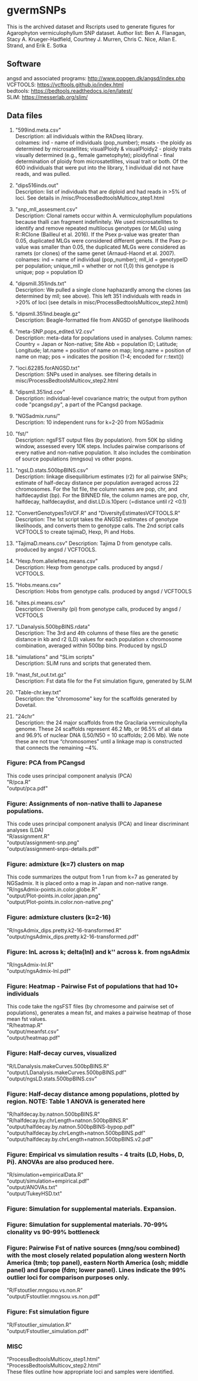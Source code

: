 # gvermSNPs

This is the archived dataset and Rscripts used to generate figures for Agarophyton vermiculophyllum SNP dataset. Author list: Ben A. Flanagan, Stacy A. Krueger-Hadfield, Courtney J. Murren, Chris C. Nice, Allan E. Strand, and Erik E. Sotka

## Software  
angsd and associated programs: http://www.popgen.dk/angsd/index.php  
VCFTOOLS: https://vcftools.github.io/index.html  
bedtools: https://bedtools.readthedocs.io/en/latest/  
SLiM: https://messerlab.org/slim/  

## Data files

1) "599ind.meta.csv"  
Description: all individuals within the RADseq library.  
colnames: ind - name of individuals (pop_number); msats	- the ploidy as determined by microsatellites; visualPloidy & visualPloidy2 - ploidy traits visually determined (e.g., female gametophyte); ploidyfinal - final determination of ploidy from microsatetllites, visual trait or both. Of the 600 individuals that were put into the library, 1 individual did not have reads, and was pulled. 

2) "dips516inds.out"  
Description: list of individuals that are diploid and had reads in >5% of loci. See details in /misc/ProcessBedtoolsMulticov_step1.html

3) "snp_mll_assesment.csv"  
Description: Clonal ramets occur within A. vermiculophyllum populations because thalli can fragment indefinitely. We used microsatellites to identify and remove repeated multilocus genotypes (or MLGs) using R::RClone (Bailleul et al. 2016). If the Psex p-value was greater than 0.05, duplicated MLGs were considered different genets. If the Psex p-value was smaller than 0.05, the duplicated MLGs were considered as ramets (or clones) of the same genet (Arnaud-Haond et al. 2007).  colnames: ind = name of individual (pop_number); mll_id = genotypeID per population; unique_mll = whether or not (1,0) this genotype is unique; pop = population ID

4) "dipsmill.351inds.txt"  
Description: We pulled a single clone haphazardly among the clones (as determined by mll; see above). This left 351 individuals with reads in >20% of loci (see details in misc/ProcessBedtoolsMulticov_step2.html)

5) "dipsmll.351ind.beagle.gz"  
Description: Beagle-formatted file from ANGSD of genotype likelihoods

6) "meta-SNP.pops_edited.V2.csv"  
Description: meta-data for populations used in analyses. Column names: Country = Japan or Non-native; Site Abb = population ID; Latitude; Longitude; lat.name = position of name on map; long.name = position of name on map; pos = indicates the position (1-4; encoded for r::text())

7) "loci.62285.forANGSD.txt"  
Description: SNPs used in analyses. see filtering details in misc/ProcessBedtoolsMulticov_step2.html

8) "dipsmll.351ind.cov"  
Description: individual-level covariance matrix; the output from python code "pcangsd.py", a part of the PCangsd package.

9) "NGSadmix.runs/"  
Description: 10 independent runs for k=2-20 from NGSadmix  

10) "fst/"  
Description: ngsFST output files (by population). from 50K bp sliding window, assessed every 10K steps. Includes pairwise comparisons of every native and non-native population. It also includes the combination of source populations (mngsou) vs other popns. 

11) "ngsLD.stats.500bpBINS.csv"    
Description: linkage disequilibrium estimates (r2) for all pairwise SNPs; estimate of half-decay distance per population averaged across 22 chromosomes. For the 1st file, the column names are pop, chr, and halfdecaydist (bp). For the BINNED file, the column names are pop, chr, halfdecay, halfdecaydist, and dist.LD.is.10perc (=distance until r2 <0.1)  

12) "ConvertGenotypesToVCF.R" and "DiversityEstimatesVCFTOOLS.R"  
Description: The 1st script takes the ANGSD estimates of genotype likelihoods, and converts them to genotype calls. The 2nd script calls VCFTOOLS to create tajimaD, Hexp, Pi and Hobs.

13) "TajimaD.means.csv" 
Description: Tajima D from genotype calls. produced by angsd / VCFTOOLS.  

14) "Hexp.from.allelefreq.means.csv"  
Description: Hexp from genotype calls. produced by angsd / VCFTOOLS.  

15) "Hobs.means.csv"  
Description: Hobs from genotype calls. produced by angsd / VCFTOOLS  

16) "sites.pi.means.csv"  
Description: Diversity (pi) from genotype calls, produced by angsd / VCFTOOLS  

17) "LDanalysis.500bpBINS.rdata"  
Description: The 3rd and 4th columns of these files are the genetic distance in kb and r2 (LD) values for each population x chromosome combination, averaged within 500bp bins. Produced by ngsLD  

18) "simulations"  and "SLim scripts"  
Description: SLiM runs and scripts that generated them.  

19) "mast_fst_out.txt.gz"  
Description: Fst data file for the Fst simulation figure, generated by SLiM 

20) "Table-chr.key.txt"  
Description: the "chromosome" key for the scaffolds generated by Dovetail.  

21) "24chr"  
Description: the 24 major scaffolds from the Gracilaria vermiculophylla genome. These 24 scaffolds represent 46.2 Mb, or 96.5% of all data and 96.9% of nuclear DNA (L50/N50 = 10 scaffolds; 2.06 Mb). We note these are not true “chromosomes” until a linkage map is constructed that connects the remaining ~4%.  

### Figure: PCA from PCangsd
This code uses principal component analysis (PCA)  
"R/pca.R"  
"output/pca.pdf"  

### Figure: Assignments of non-native thalli to Japanese populations.  
This code uses principal component analysis (PCA) and linear discriminant analyses (LDA)  
"R/assignment.R"  
"output/assignment-snp.png"  
"output/assignment-snps-details.pdf"  

### Figure: admixture (k=7) clusters on map  
This code summarizes the output from 1 run from k=7 as generated by NGSadmix. It is placed onto a map in Japan and non-native range.  
"R/ngsAdmix-points.in.color.globe.R"  
"output/Plot-points.in.color.japan.png"  
"output/Plot-points.in.color.non-native.png"  

### Figure: admixture clusters (k=2-16)
"R/ngsAdmix_dips.pretty.k2-16-transformed.R"  
"output/ngsAdmix_dips.pretty.k2-16-transformed.pdf"  

### Figure: lnL across k; delta(lnl) and k'' across k. from ngsAdmix  
"R/ngsAdmix-lnl.R"  
"output/ngsAdmix-lnl.pdf"  

### Figure: Heatmap - Pairwise Fst of populations that had 10+ individuals  
This code take the ngsFST files (by chromesome and pairwise set of populations), generates a mean fst, and makes a pairwise heatmap of those mean fst values.  
"R/heatmap.R"  
"output/meanfst.csv"  
"output/heatmap.pdf"  

### Figure: Half-decay curves, visualized  
"R/LDanalysis.makeCurves.500bpBINS.R"  
"output/LDanalysis.makeCurves.500bpBINS.pdf"  
"output/ngsLD.stats.500bpBINS.csv"  

### Figure: Half-decay distance among populations, plotted by region. NOTE: Table 1 ANOVA is generated here  
"R/halfdecay.by.natnon.500bpBINS.R"  
"R/halfdecay.by.chrLength+natnon.500bpBINS.R"  
"output/halfdecay.by.natnon.500bpBINS-bypop.pdf"  
"output/halfdecay.by.chrLength+natnon.500bpBINS.pdf"  
"output/halfdecay.by.chrLength+natnon.500bpBINS.v2.pdf"  

### Figure: Empirical vs simulation results - 4 traits (LD, Hobs, D, Pi). ANOVAs are also produced here.   
"R/simulation+empiricalData.R"  
"output/simulation+empirical.pdf"  
"output/ANOVAs.txt"  
"output/TukeyHSD.txt"  

### Figure: Simulation for supplemental materials. Expansion.  

### Figure: Simulation for supplemental materials. 70-99% clonality vs 90-99% bottleneck  

### Figure: Pairwise Fst of native sources (mng/sou combined) with the most closely related population along western North America (tmb; top panel), eastern North America (osh; middle panel) and Europe (fdm; lower panel). Lines indicate the 99% outlier loci for comparison purposes only.    
"R/Fstoutlier.mngsou.vs.non.R"  
"output/Fstoutlier.mngsou.vs.non.pdf"  

### Figure: Fst simulation figure  
"R/Fstoutlier_simulation.R"  
"output/Fstoutlier_simulation.pdf"  

### MISC  
"ProcessBedtoolsMulticov_step1.html"  
"ProcessBedtoolsMulticov_step2.html"  
These files outline how appropriate loci and samples were identified.  

 

